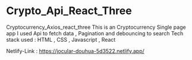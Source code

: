 # Crypto_Api_React_Three

 Cryptocurrency_Axios_react_three
 This is an Cryptocurrency Single page app 
 I used Api to fetch data , Pagination and debouncing to search 
 Tech stack used : HTML , CSS , Javascript , React
 
 Netlify-Link : https://jocular-douhua-5d3522.netlify.app/
